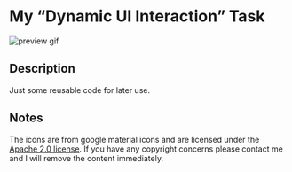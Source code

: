 # My “Dynamic UI Interaction” Task
![preview gif](./media/) 

## Description
Just some reusable code for later use.

## Notes
The icons are from google material icons and are licensed under the [Apache 2.0 license](https://www.apache.org/licenses/LICENSE-2.0.html).
If you have any copyright concerns please contact me and I will remove the content immediately.
